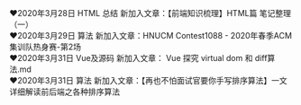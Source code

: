  ❤2020年3月28日 HTML 总结 新加入文章：【前端知识梳理】HTML篇 笔记整理（一）<br/>
 ❤2020年3月29日 算法 新加入文章：HNUCM Contest1088 - 2020年春季ACM集训队热身赛-第2场 <br/>
 ❤2020年3月31日 Vue及源码 新加入文章： Vue 探究 virtual dom 和 diff算法.md <br/>
 ❤2020年3月31日 算法 新加入文章：【再也不怕面试官要你手写排序算法】一文详细解读前后端之各种排序算法 <br/>
